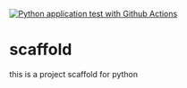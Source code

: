 [![Python application test with Github Actions](https://github.com/jxm22/scaffold/actions/workflows/main.yml/badge.svg)](https://github.com/jxm22/scaffold/actions/workflows/main.yml)

# scaffold
this is a project scaffold for python
